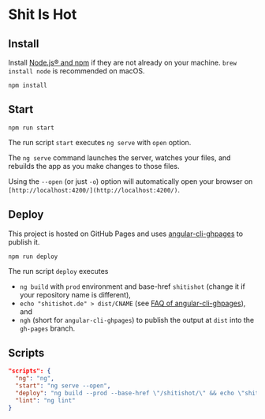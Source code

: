 # Shit Is Hot

## Install

Install [Node.js® and npm](https://nodejs.org/en/download/) if they are not already on your machine. `brew install node` is recommended on macOS.

```
npm install
```

## Start

```
npm run start
```

The run script `start` executes `ng serve` with `open` option.

The `ng serve` command launches the server, watches your files, and rebuilds the app as you make changes to those files.

Using the `--open` (or just `-o`) option will automatically open your browser on `[http://localhost:4200/](http://localhost:4200/)`.

## Deploy

This project is hosted on GitHub Pages and uses [angular-cli-ghpages](https://github.com/angular-schule/angular-cli-ghpages) to publish it.

```
npm run deploy
```

The run script `deploy` executes
- `ng build` with `prod` environment and base-href `shitishot` (change it if your repository name is different),
- `echo "shitishot.de" > dist/CNAME` (see [FAQ of angular-cli-ghpages](https://github.com/angular-schule/angular-cli-ghpages/wiki/FAQ#my-cname-file-is-deleted-on-every-publish-specific-to-github-pages-only)), and
- `ngh` (short for `angular-cli-ghpages`) to publish the output at `dist` into the `gh-pages` branch.

## Scripts

```json
"scripts": {
  "ng": "ng",
  "start": "ng serve --open",
  "deploy": "ng build --prod --base-href \"/shitishot/\" && echo \"shitishot.de\" > dist/CNAME && ngh",
  "lint": "ng lint"
}
```
